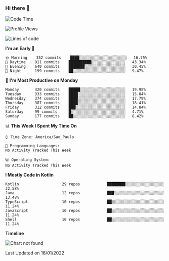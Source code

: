 ### Hi there 👋

<!--
**fernandonogueira/fernandonogueira** is a ✨ _special_ ✨ repository because its `README.md` (this file) appears on your GitHub profile.

Here are some ideas to get you started:

- 🔭 I’m currently working on ...
- 🌱 I’m currently learning ...
- 👯 I’m looking to collaborate on ...
- 🤔 I’m looking for help with ...
- 💬 Ask me about ...
- 📫 How to reach me: ...
- 😄 Pronouns: ...
- ⚡ Fun fact: ...
-->

<!--START_SECTION:waka-->
![Code Time](http://img.shields.io/badge/Code%20Time-1%2C196%20hrs%2017%20mins-blue)

![Profile Views](http://img.shields.io/badge/Profile%20Views-0-blue)

![Lines of code](https://img.shields.io/badge/From%20Hello%20World%20I%27ve%20Written-330%20Thousand%20lines%20of%20code-blue)

**I'm an Early 🐤** 

```text
🌞 Morning    352 commits    ████░░░░░░░░░░░░░░░░░░░░░   16.75% 
🌆 Daytime    911 commits    ██████████░░░░░░░░░░░░░░░   43.34% 
🌃 Evening    640 commits    ███████░░░░░░░░░░░░░░░░░░   30.45% 
🌙 Night      199 commits    ██░░░░░░░░░░░░░░░░░░░░░░░   9.47%

```
📅 **I'm Most Productive on Monday** 

```text
Monday       420 commits    █████░░░░░░░░░░░░░░░░░░░░   19.98% 
Tuesday      333 commits    ████░░░░░░░░░░░░░░░░░░░░░   15.84% 
Wednesday    374 commits    ████░░░░░░░░░░░░░░░░░░░░░   17.79% 
Thursday     387 commits    ████░░░░░░░░░░░░░░░░░░░░░   18.41% 
Friday       312 commits    ███░░░░░░░░░░░░░░░░░░░░░░   14.84% 
Saturday     99 commits     █░░░░░░░░░░░░░░░░░░░░░░░░   4.71% 
Sunday       177 commits    ██░░░░░░░░░░░░░░░░░░░░░░░   8.42%

```


📊 **This Week I Spent My Time On** 

```text
⌚︎ Time Zone: America/Sao_Paulo

💬 Programming Languages: 
No Activity Tracked This Week

💻 Operating System: 
No Activity Tracked This Week

```

**I Mostly Code in Kotlin** 

```text
Kotlin                   29 repos            ████████░░░░░░░░░░░░░░░░░   32.58% 
Java                     12 repos            ███░░░░░░░░░░░░░░░░░░░░░░   13.48% 
TypeScript               10 repos            ██░░░░░░░░░░░░░░░░░░░░░░░   11.24% 
JavaScript               10 repos            ██░░░░░░░░░░░░░░░░░░░░░░░   11.24% 
Shell                    10 repos            ██░░░░░░░░░░░░░░░░░░░░░░░   11.24%

```


**Timeline**

![Chart not found](https://raw.githubusercontent.com/fernandonogueira/fernandonogueira/master/charts/bar_graph.png) 


 Last Updated on 16/01/2022
<!--END_SECTION:waka-->
